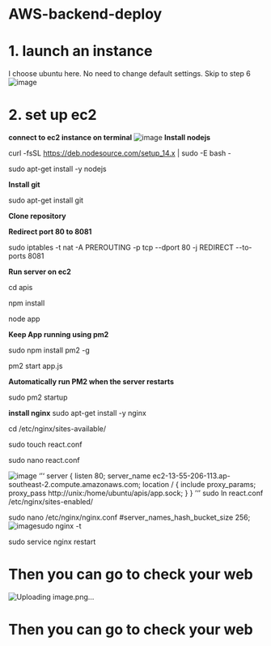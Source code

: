 # AWS-backend-deploy

# 1. launch an instance
I choose ubuntu here.
No need to change default settings. Skip to step 6
![image](https://user-images.githubusercontent.com/57895489/147891540-d14956f0-5c92-411d-8272-ef791495edd0.png)

# 2. set up ec2
**connect to ec2 instance on terminal**
![image](https://user-images.githubusercontent.com/57895489/147892743-6ef016b0-0703-4c90-bed4-55aa040cd0b4.png)
**Install nodejs**

curl -fsSL https://deb.nodesource.com/setup_14.x | sudo -E bash -

sudo apt-get install -y nodejs

**Install git**

sudo apt-get install git

**Clone repository**

**Redirect port 80 to 8081**

sudo iptables -t nat -A PREROUTING -p tcp --dport 80 -j REDIRECT --to-ports 8081

**Run server on ec2**

cd apis

npm install

node app

**Keep App running using pm2**

sudo npm install pm2 -g

pm2 start app.js

**Automatically run PM2 when the server restarts**

sudo pm2 startup

**install nginx**
sudo apt-get install -y nginx

cd /etc/nginx/sites-available/

sudo touch react.conf

sudo nano react.conf 

![image](https://user-images.githubusercontent.com/57895489/147944970-84b7a393-bf4a-4c24-9bb7-9344bf317f5a.png)
‘’‘
server {
    listen 80;
    server_name ec2-13-55-206-113.ap-southeast-2.compute.amazonaws.com;
    location / {
        include proxy_params;
        proxy_pass http://unix:/home/ubuntu/apis/app.sock;
    }
}
’‘’
sudo ln react.conf /etc/nginx/sites-enabled/

sudo nano /etc/nginx/nginx.conf
#server_names_hash_bucket_size  256;
![image](https://user-images.githubusercontent.com/57895489/147945329-f1877762-31ba-4620-85ca-dd17d52cd36e.png)sudo nginx -t

sudo service nginx restart

# Then you can go to check your web
![Uploading image.png…]()
# Then you can go to check your web


